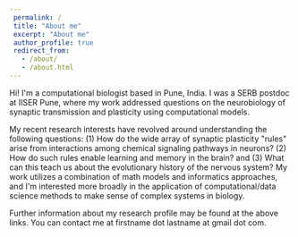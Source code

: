 ```yaml
---
 permalink: /
 title: "About me"
 excerpt: "About me"
 author_profile: true
 redirect_from: 
   - /about/
   - /about.html
---
```


Hi! I'm a computational biologist based in Pune, India. I was a SERB postdoc at IISER Pune, where my work addressed questions on the neurobiology of synaptic transmission and plasticity using computational models. 

My recent research interests have revolved around understanding the following questions: (1) How do the wide array of synaptic plasticity "rules" arise from interactions among chemical signaling pathways in neurons? (2) How do such rules enable learning and memory in the brain? and (3) What can this teach us about the evolutionary history of the nervous system? My work utilizes a combination of math models and informatics approaches, and I'm interested more broadly in the application of computational/data science methods to make sense of complex systems in biology.

Further information about my research profile may be found at the above links. You can contact me at firstname dot lastname at gmail dot com.
